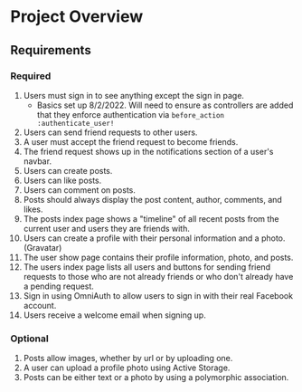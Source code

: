 # Project Overview
## Requirements
### Required
1. Users must sign in to see anything except the sign in page.
    - Basics set up 8/2/2022.  Will need to ensure as controllers are added that
      they enforce authentication via `before_action :authenticate_user!`
1. Users can send friend requests to other users.
1. A user must accept the friend request to become friends.
1. The friend request shows up in the notifications section of a user's navbar.
1. Users can create posts.
1. Users can like posts.
1. Users can comment on posts.
1. Posts should always display the post content, author, comments, and likes.
1. The posts index page shows a "timeline" of all recent posts from the current user and users they are friends with.
1. Users can create a profile with their personal information and a photo. (Gravatar)
1. The user show page contains their profile information, photo, and posts.
1. The users index page lists all users and buttons for sending friend requests to those who are not already friends or who don't already have a pending request.
1. Sign in using OmniAuth to allow users to sign in with their real Facebook account.
1. Users receive a welcome email when signing up.

### Optional
1. Posts allow images, whether by url or by uploading one.
1. A user can upload a profile photo using Active Storage.
1. Posts can be either text or a photo by using a polymorphic association.
